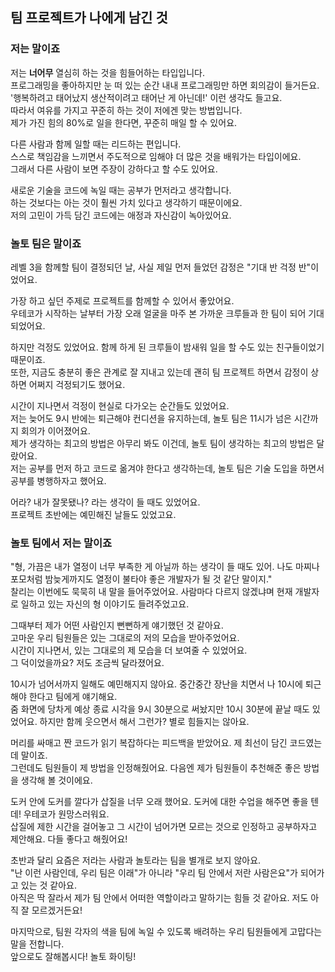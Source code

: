 ## 팀 프로젝트가 나에게 남긴 것

### 저는 말이죠
저는 **너어무** 열심히 하는 것을 힘들어하는 타입입니다.  
프로그래밍을 좋아하지만 눈 떠 있는 순간 내내 프로그래밍만 하면 회의감이 들거든요.  
'행복하려고 태어났지 생산적이려고 태어난 게 아닌데!' 이런 생각도 들고요.  
따라서 여유를 가지고 꾸준히 하는 것이 저에겐 맞는 방법입니다.  
제가 가진 힘의 80%로 일을 한다면, 꾸준히 매일 할 수 있어요.  

다른 사람과 함께 일할 때는 리드하는 편입니다.  
스스로 책임감을 느끼면서 주도적으로 임해야 더 많은 것을 배워가는 타입이에요.  
그래서 다른 사람이 보면 주장이 강하다고 할 수도 있어요.  

새로운 기술을 코드에 녹일 때는 공부가 먼저라고 생각합니다.  
하는 것보다는 아는 것이 훨씬 가치 있다고 생각하기 때문이에요.  
저의 고민이 가득 담긴 코드에는 애정과 자신감이 녹아있어요.  

### 놀토 팀은 말이죠
레벨 3을 함께할 팀이 결정되던 날, 사실 제일 먼저 들었던 감정은 "기대 반 걱정 반"이었어요.  

가장 하고 싶던 주제로 프로젝트를 함께할 수 있어서 좋았어요.  
우테코가 시작하는 날부터 가장 오래 얼굴을 마주 본 가까운 크루들과 한 팀이 되어 기대되었어요.  

하지만 걱정도 있었어요. 함께 하게 된 크루들이 밤새워 일을 할 수도 있는 친구들이었기 때문이죠.  
또한, 지금도 충분히 좋은 관계로 잘 지내고 있는데 괜히 팀 프로젝트 하면서 감정이 상하면 어쩌지 걱정되기도 했어요.  

시간이 지나면서 걱정이 현실로 다가오는 순간들도 있었어요.  
저는 늦어도 9시 반에는 퇴근해야 컨디션을 유지하는데, 놀토 팀은 11시가 넘은 시간까지 회의가 이어졌어요.  
제가 생각하는 최고의 방법은 아무리 봐도 이건데, 놀토 팀이 생각하는 최고의 방법은 달랐어요.  
저는 공부를 먼저 하고 코드로 옮겨야 한다고 생각하는데, 놀토 팀은 기술 도입을 하면서 공부를 병행하자고 했어요.  

어라? 내가 잘못됐나? 라는 생각이 들 때도 있었어요.  
프로젝트 초반에는 예민해진 날들도 있었고요.  

### 놀토 팀에서 저는 말이죠
"형, 가끔은 내가 열정이 너무 부족한 게 아닐까 하는 생각이 들 때도 있어. 나도 마찌나 포모처럼 밤늦게까지도 열정이 불타야 좋은 개발자가 될 것 같단 말이지."  
찰리는 이번에도 묵묵히 내 말을 들어주었어요. 사람마다 다르지 않겠냐며 현재 개발자로 일하고 있는 자신의 형 이야기도 들려주었고요.  

그때부터 제가 어떤 사람인지 뻔뻔하게 얘기했던 것 같아요.  
고마운 우리 팀원들은 있는 그대로의 저의 모습을 받아주었어요.  
시간이 지나면서, 있는 그대로의 제 모습을 더 보여줄 수 있었어요.  
그 덕이었을까요? 저도 조금씩 달라졌어요.  

10시가 넘어서까지 일해도 예민해지지 않아요. 중간중간 장난을 치면서 나 10시에 퇴근해야 한다고 팀에게 얘기해요.  
줌 화면에 당차게 예상 종료 시각을 9시 30분으로 써놨지만 10시 30분에 끝날 때도 있었어요. 하지만 함께 웃으면서 해서 그런가? 별로 힘들지는 않아요.  

머리를 싸매고 짠 코드가 읽기 복잡하다는 피드백을 받았어요. 제 최선이 담긴 코드였는데 말이죠.  
그런데도 팀원들이 제 방법을 인정해줬어요. 다음엔 제가 팀원들이 추천해준 좋은 방법을 생각해 볼 것이에요.  

도커 안에 도커를 깔다가 삽질을 너무 오래 했어요. 도커에 대한 수업을 해주면 좋을 텐데! 우테코가 원망스러워요.   
삽질에 제한 시간을 걸어놓고 그 시간이 넘어가면 모르는 것으로 인정하고 공부하자고 제안해요. 다들 좋다고 해줬어요!  

초반과 달리 요즘은 저라는 사람과 놀토라는 팀을 별개로 보지 않아요.  
"난 이런 사람인데, 우리 팀은 이래"가 아니라 "우리 팀 안에서 저란 사람은요"가 되어가고 있는 것 같아요.  
아직은 딱 잘라서 제가 팀 안에서 어떠한 역할이라고 말하기는 힘들 것 같아요. 저도 아직 잘 모르겠거든요!  

마지막으로, 팀원 각자의 색을 팀에 녹일 수 있도록 배려하는 우리 팀원들에게 고맙다는 말을 전합니다.  
앞으로도 잘해봅시다! 놀토 화이팅!